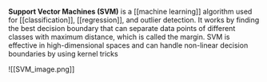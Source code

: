 **Support Vector Machines (SVM)** is a [[machine learning]] algorithm used for [[classification]], [[regression]], and outlier detection. It works by finding the best decision boundary that can separate data points of different classes with maximum distance, which is called the margin. SVM is effective in high-dimensional spaces and can handle non-linear decision boundaries by using kernel tricks


![[SVM_image.png]]